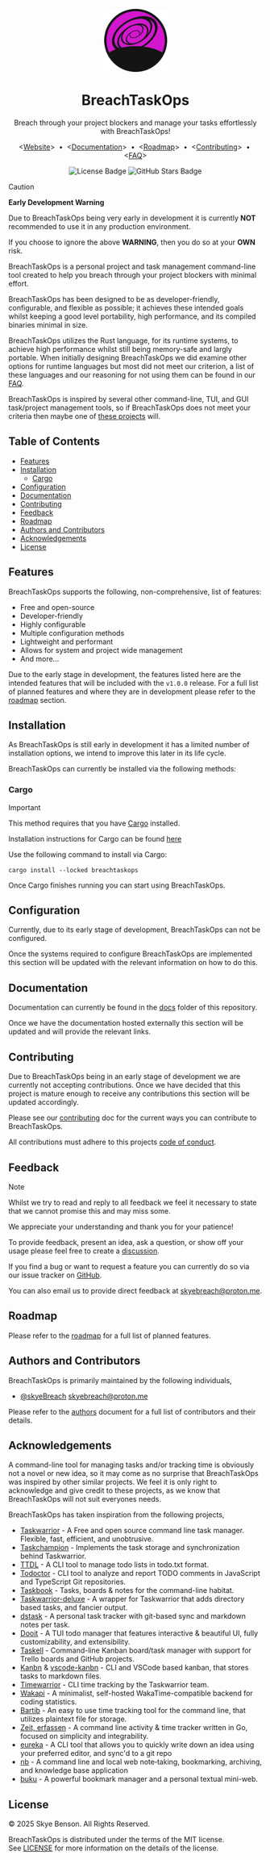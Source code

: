 <!-- markdownlint-disable-file MD041 -->
<!-- SCRATCH: Add as many badges as possible from the badge list -->
<!-- #region(collapsed) README Header -->
<p align="center">
    <img
        alt="BreachTaskOps"
        src="./assets/logo_150x150.png"
        width=125px
        align="center"
    />
    <h1 align="center">BreachTaskOps</h1>
</p>
<p align="center">Breach through your project blockers and manage your tasks effortlessly with BreachTaskOps!</p>
<p align="center">
    &lt;<a href="https://github.com/skyeBreach/breachtaskops">Website</a>&gt;
    <span>&nbsp;&#8226;&nbsp;</span>
    &lt;<a href="./docs/pages/index.md">Documentation</a>&gt;
    <span>&nbsp;&#8226;&nbsp;</span>
    &lt;<a href="./docs/pages/roadmap.md">Roadmap</a>&gt;
    <span>&nbsp;&#8226;&nbsp;</span>
    &lt;<a href="./CONTRIBUTING.md">Contributing</a>&gt;
    <span>&nbsp;&#8226;&nbsp;</span>
    &lt;<a href="./docs/pages/faq.md">FAQ</a>&gt;
</p>
<p align="center">
    <!-- TODO: Badges
            - [x] TODO: License
            - [ ] TODO: Release
            - [ ] TODO: Cargo**
            - [ ] TODO: Docs**
            - [ ] TODO: Commit Activity*
            - [x] TODO: Stars
            - [ ] TODO: Downloads*
            - [ ] TODO: Build Pipeline
            - [ ] TODO: Test Pipeline
            - [ ] TODO: Chat/Discord*
    -->
    <img
        alt="License Badge"
        src="https://flat.badgen.net/github/license/skyeBreach/breachtaskops"
    />
    <img
        alt="GitHub Stars Badge"
        src="https://flat.badgen.net/github/stars/skyeBreach/breachtaskops"
    />
</p>
<!-- #endregion -->

> [!CAUTION]
> **Early Development Warning**
>
> Due to BreachTaskOps being very early in development it is currently **NOT** recommended to use it in any production
> environment.
>
> If you choose to ignore the above **WARNING**, then you do so at your **OWN** risk.

BreachTaskOps is a personal project and task management command-line tool created to help you breach through your
project blockers with minimal effort.

BreachTaskOps has been designed to be as developer-friendly, configurable, and flexible as possible; it achieves
these intended goals whilst keeping a good level portability, high performance, and its compiled binaries minimal in
size.

BreachTaskOps utilizes the Rust language, for its runtime systems, to achieve high performance whilst still being
memory-safe and largly portable. When initially designing BreachTaskOps we did examine other options for runtime
languages but most did not meet our criterion, a list of these languages and our reasoning for not using them can be
found in our [FAQ](docs/faq#why-didnt-you-choose-x-language).

BreachTaskOps is inspired by several other command-line, TUI, and GUI task/project management tools, so if BreachTaskOps
does not meet your criteria then maybe one of [these projects](#acknowledgements) will.

## Table of Contents <!-- omit from toc -->

- [Features](#features)
- [Installation](#installation)
    - [Cargo](#cargo)
- [Configuration](#configuration)
- [Documentation](#documentation)
- [Contributing](#contributing)
- [Feedback](#feedback)
- [Roadmap](#roadmap)
- [Authors and Contributors](#authors-and-contributors)
- [Acknowledgements](#acknowledgements)
- [License](#license)

## Features

BreachTaskOps supports the following, non-comprehensive, list of features:

- Free and open-source
- Developer-friendly
- Highly configurable
- Multiple configuration methods
- Lightweight and performant
- Allows for system and project wide management
- And more...

Due to the early stage in development, the features listed here are the intended features that will be included with the
`v1.0.0` release. For a full list of planned features and where they are in development please refer to the
[roadmap](#roadmap) section.

## Installation

As BreachTaskOps is still early in development it has a limited number of installation options, we intend to improve
this later in its life cycle.

BreachTaskOps can currently be installed via the following methods:

### Cargo

> [!IMPORTANT]
>
> This method requires that you have [Cargo](https://doc.rust-lang.org/stable/cargo/) installed.
>
> Installation instructions for Cargo can be found [here](https://doc.rust-lang.org/stable/cargo/getting-started/installation.html)
>

Use the following command to install via Cargo:

```shell
cargo install --locked breachtaskops
```

Once Cargo finishes running you can start using BreachTaskOps.

## Configuration

Currently, due to its early stage of development, BreachTaskOps can not be configured.

Once the systems required to configure BreachTaskOps are implemented this section will be updated with the relevant
information on how to do this.

## Documentation

Documentation can currently be found in the [docs](docs/index.md) folder of this repository.

Once we have the documentation hosted externally this section will be updated and will provide the relevant links.

## Contributing

Due to BreachTaskOps being in an early stage of development we are currently not accepting contributions. Once we have
decided that this project is mature enough to receive any contributions this section will be updated accordingly.

Please see our [contributing](CONTRIBUTING.md) doc for the current ways you can contribute to BreachTaskOps.

All contributions must adhere to this projects [code of conduct](CODE_OF_CONDUCT.md).

## Feedback

> [!NOTE]
>
> Whilst we try to read and reply to all feedback we feel it necessary to state that we cannot promise this and may miss
> some.
>
> We appreciate your understanding and thank you for your patience!

To provide feedback, present an idea, ask a question, or show off your usage please feel free to create a
[discussion](https://github.com/skyeBreach/breachtaskops/discussions).

If you find a bug or want to request a feature you can currently do so via our issue tracker on
[GitHub](https://github.com/skyeBreach/breachtaskops/issues).

You can also email us to provide direct feedback at <skyebreach@proton.me>.

## Roadmap

Please refer to the [roadmap](docs/roadmap.md) for a full list of planned features.

## Authors and Contributors

BreachTaskOps is primarily maintained by the following individuals,

- [@skyeBreach](https://github.com/skyeBreach) <skyebreach@proton.me>

Please refer to the [authors](docs/authors.md) document for a full list of contributors and their details.

## Acknowledgements

A command-line tool for managing tasks and/or tracking time is obviously not a novel or new idea, so it may come as no
surprise that BreachTaskOps was inspired by other similar projects. We feel it is only right to acknowledge and give
credit to these projects, as we know that BreachTaskOps will not suit everyones needs.

BreachTaskOps has taken inspiration from the following projects,

- [Taskwarrior][taskwarrior] - A Free and open source command line task manager. Flexible, fast, efficient, and unobtrusive.
- [Taskchampion][taskchampion] - Implements the task storage and synchronization behind Taskwarrior.
- [TTDL][ttdl] - A CLI tool to manage todo lists in todo.txt format.
- [Todoctor][tododoctor] - CLI tool to analyze and report TODO comments in JavaScript and TypeScript Git repositories.
- [Taskbook][taskbook] - Tasks, boards & notes for the command-line habitat.
- [Taskwarrior-deluxe][taskwarrior-deluxe] - A wrapper for Taskwarrior that adds directory based tasks, and fancier output.
- [dstask] - A personal task tracker with git-based sync and markdown notes per task.
- [Dooit][dooit] - A TUI todo manager that features interactive & beautiful UI, fully customizability, and extensibility.
- [Taskell][taskell] - Command-line Kanban board/task manager with support for Trello boards and GitHub projects.
- [Kanbn][kanbn] & [vscode-kanbn][vscode-kanbn] - CLI and VSCode based kanban, that stores tasks to markdown files.
- [Timewarrior][timewarrior] - CLI time tracking by the Taskwarrior team.
- [Wakapi][wakapi] - A minimalist, self-hosted WakaTime-compatible backend for coding statistics.
- [Bartib][bartib] - An easy to use time tracking tool for the command line, that utilizes plaintext file for storage.
- [Zeit, erfassen][zeit] - A command line activity & time tracker written in Go, focused on simplicity and integrability.
- [eureka] - A CLI tool that allows you to quickly write down an idea using your preferred editor, and sync'd to a git repo
- [nb] - A command line and local web note‑taking, bookmarking, archiving, and knowledge base application
- [buku] - A powerful bookmark manager and a personal textual mini-web.

## License

&copy; 2025 Skye Benson. All Rights Reserved.

BreachTaskOps is distributed under the terms of the MIT license.<br/>
See [LICENSE](LICENSE.txt) for more information on the details of the license.

<!-- #region(collapsed) Links -->
<!-- For more info see, https://www.markdownguide.org/basic-syntax/#reference-style-links -->

<!-- #region(collapsed) Acknowledgement -->

[taskwarrior]: https://github.com/GothenburgBitFactory/taskwarrior
[taskchampion]: https://github.com/GothenburgBitFactory/taskchampion
[ttdl]: https://github.com/VladimirMarkelov/ttdl
[tododoctor]: https://github.com/azat-io/todoctor
[taskbook]: https://github.com/klaudiosinani/taskbook
[taskwarrior-deluxe]: https://github.com/nojhan/taskwarrior-deluxe
[dstask]: https://github.com/naggie/dstask
[dooit]: https://github.com/dooit-org/dooit
[taskell]: https://github.com/smallhadroncollider/taskell
[kanbn]: https://github.com/basementuniverse/kanbn
[vscode-kanbn]: https://github.com/basementuniverse/vscode-kanbn
[timewarrior]: https://github.com/GothenburgBitFactory/timewarrior
[wakapi]: https://github.com/muety/wakapi
[bartib]: https://github.com/nikolassv/bartib
[zeit]: https://github.com/mrusme/zeit
[eureka]: https://github.com/simeg/eureka
[nb]: https://github.com/xwmx/nb
[buku]: https://github.com/jarun/buku

<!-- #endregion -->

<!-- #region(collapsed) License -->

<!-- #endregion -->

<!-- #endregion -->
